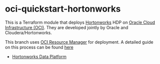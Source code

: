 # oci-quickstart-hortonworks
This is a Terraform module that deploys [Hortonworks](https://hortonworks.com/products/) HDP on [Oracle Cloud Infrastructure (OCI)](https://cloud.oracle.com/en_US/cloud-infrastructure).  They are developed jointly by Oracle and Cloudera/Hortonworks.

This branch uses [OCI Resource Manager](https://docs.cloud.oracle.com/iaas/Content/ResourceManager/Concepts/resourcemanager.htm) for deployment.  A detailed guide on this process can be found [here](https://blogs.oracle.com/cloud-infrastructure/deploy-hadoop-easily-on-oracle-cloud-infrastructure-using-resource-manager)

* [Hortonworks Data Platform](hdp)


